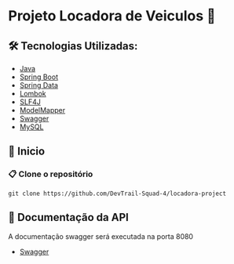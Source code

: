# Projeto Locadora de Veiculos 🚙

## 🛠️ Tecnologias Utilizadas:

- [Java](https://www.oracle.com/java/technologies/javase/jdk20-archive-downloads.html)
- [Spring Boot](https://spring.io/)
- [Spring Data](https://spring.io/projects/spring-data-jpa)
- [Lombok](https://projectlombok.org/)
- [SLF4J](https://www.slf4j.org/)
- [ModelMapper](https://modelmapper.org/)
- [Swagger](https://swagger.io/)
- [MySQL](https://www.mysql.com/)

## 🚀 Inicio

### 📋 Clone o repositório

```
git clone https://github.com/DevTrail-Squad-4/locadora-project
```

## 📕 Documentação da API
A documentação swagger será executada na porta 8080
- [Swagger](http://localhost:8080/swagger-ui/index.html)
